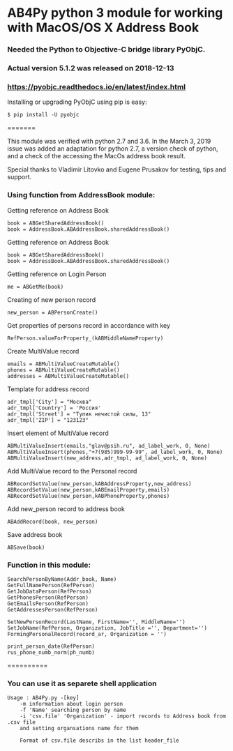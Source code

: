 # AB4Py python 3 module for working with MacOS/OS X Address Book### Needed the Python to Objective-C bridge library PyObjC. ### Actual version 5.1.2 was released on 2018-12-13 ### https://pyobjc.readthedocs.io/en/latest/index.htmlInstalling or upgrading PyObjC using pip is easy:    $ pip install -U pyobjc=======This module was verified with python 2.7 and 3.6.  In the March 3, 2019 issue was added an adaptation for python 2.7, a version check of python, and a check of the accessing the MacOs address book result.Special thanks to Vladimir Litovko and  Eugene Prusakov for testing, tips and support.### Using function from AddressBook module:Getting reference on Address Book    book = ABGetSharedAddressBook()    book = AddressBook.ABAddressBook.sharedAddressBook()Getting reference on Address Book    book = ABGetSharedAddressBook()    book = AddressBook.ABAddressBook.sharedAddressBook()Getting reference on Login Person    me = ABGetMe(book)Creating of new person record    new_person = ABPersonCreate()Get properties of persons record in accordance with key    RefPerson.valueForProperty_(kABMiddleNameProperty)Create MultiValue record    emails = ABMultiValueCreateMutable()    phones = ABMultiValueCreateMutable()    addresses = ABMultiValueCreateMutable()Template for address record    adr_tmpl['City'] = "Москва"    adr_tmpl['Country'] = 'Россия'    adr_tmpl['Street'] = "Тупик нечистой силы, 13"    adr_tmpl['ZIP'] = "123123"Insert element of MultiValue record    ABMultiValueInsert(emails,"glav@psih.ru", ad_label_work, 0, None)    ABMultiValueInsert(phones,"+7(985)999-99-99", ad_label_work, 0, None)    ABMultiValueInsert(new_address,adr_tmpl, ad_label_work, 0, None)Add MultiValue record to the Personal record    ABRecordSetValue(new_person,kABAddressProperty,new_address)    ABRecordSetValue(new_person,kABEmailProperty,emails)    ABRecordSetValue(new_person,kABPhoneProperty,phones)Add new_person record to address book     ABAddRecord(book, new_person)Save address book      ABSave(book)### Function in this module:    SearchPersonByName(Addr_book, Name)    GetFullNamePerson(RefPerson)    GetJobDataPerson(RefPerson)    GetPhonesPerson(RefPerson)    GetEmailsPerson(RefPerson)    GetAddressesPerson(RefPerson)    SetNewPersonRecord(LastName, FirstName='', MiddleName='')    SetJobName(RefPerson, Organization, JobTitle ='', Department='')    FormingPersonalRecord(record_ar, Organization = '')     print_person_date(RefPerson)    rus_phone_numb_norm(ph_numb)==========### You can use it as separete shell application    Usage : AB4Py.py -[key]        -m information about login person        -f 'Name' searching person by name        -i 'csv.file' 'Organization' - import records to Address book from .csv file        and setting organsations name for them                Format of csv.file describs in the list header_file